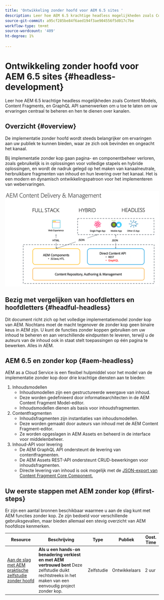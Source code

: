 ```yaml
---
title: 'Ontwikkeling zonder hoofd voor AEM 6.5 sites '
description: Leer hoe AEM 6.5 krachtige headless mogelijkheden zoals Content Models, Content Fragments, en GraphQL API samenwerken om u toe te laten om uw ervaringen centraal te beheren en hen te dienen over kanalen.
source-git-commit: a95cf285be84f6aed194f3ae904556f5d017c7be
workflow-type: tm+mt
source-wordcount: '409'
ht-degree: 1%

---
```



# Ontwikkeling zonder hoofd voor AEM 6.5 sites {#headless-development}

Leer hoe AEM 6.5 krachtige headless mogelijkheden zoals Content Models, Content Fragments, en GraphQL API samenwerken om u toe te laten om uw ervaringen centraal te beheren en hen te dienen over kanalen.

## Overzicht {#overview}

De implementatie zonder hoofd wordt steeds belangrijker om ervaringen aan uw publiek te kunnen bieden, waar ze zich ook bevinden en ongeacht het kanaal.

Bij implementatie zonder kop gaan pagina- en componentbeheer verloren, zoals gebruikelijk is in oplossingen voor volledige stapels en hybride oplossingen, en wordt de nadruk gelegd op het maken van kanaalneutrale, herbruikbare fragmenten van inhoud en hun levering over het kanaal. Het is een modern en dynamisch ontwikkelingspatroon voor het implementeren van webervaringen.

![Implementatiemodellen AEM](assets/aem-implementation-models.png)

## Bezig met vergelijken van hoofdletters en hoofdletters {#headful-headless}

Dit document richt zich op het volledige implementatiemodel zonder kop van AEM. Nochtans moet de macht tegenover de zonder kop geen binaire keus in AEM zijn. U kunt de functies zonder koppen gebruiken om uw inhoud te beheren en aan verschillende eindpunten te leveren, terwijl u de auteurs van de inhoud ook in staat stelt toepassingen op één pagina te bewerken. Alles in AEM.

<!--
>[!TIP]
>
>See the document [Headful and Headless in AEM](/help/implementing/developing/headful-headless.md) for more information.
-->

## AEM 6.5 en zonder kop {#aem-headless}

AEM as a Cloud Service is een flexibel hulpmiddel voor het model van de implementatie zonder kop door drie krachtige diensten aan te bieden:

1. Inhoudsmodellen
   * Inhoudsmodellen zijn een gestructureerde weergave van inhoud.
   * Deze worden gedefinieerd door informatiearchitecten in de AEM Content Fragment Model-editor.
   * Inhoudsmodellen dienen als basis voor inhoudsfragmenten.
1. Contentfragmenten
   * Inhoudsfragmenten zijn instantiaties van inhoudsmodellen.
   * Deze worden gemaakt door auteurs van inhoud met de AEM Content Fragment-editor.
   * Ze worden opgeslagen in AEM Assets en beheerd in de interface voor middelenbeheer.
1. Inhoud-API voor levering
   * De AEM GraphQL API ondersteunt de levering van contentfragmenten.
   * De AEM Assets REST-API ondersteunt CRUD-bewerkingen voor inhoudsfragmenten.
   * Directe levering van inhoud is ook mogelijk met de [JSON-export van Content Fragment Core Component.](https://experienceleague.adobe.com/docs/experience-manager-core-components/using/components/content-fragment-component.html)

## Uw eerste stappen met AEM zonder kop {#first-steps}

Er zijn een aantal bronnen beschikbaar waarmee u aan de slag kunt met AEM functies zonder kop. Ze zijn bedoeld voor verschillende gebruiksgevallen, maar bieden allemaal een stevig overzicht van AEM hoofdloze kenmerken.

| Resource | Beschrijving | Type | Publiek | Oost. Time |
|---|---|---|---|---|
| [Aan de slag met AEM praktische zelfstudie zonder hoofd](https://experienceleague.adobe.com/docs/experience-manager-learn/getting-started-with-aem-headless/graphql/multi-step/overview.html) | **Als u een hands-on benadering verkiest en met AEM vertrouwd bent** Deze zelfstudie duikt rechtstreeks in het maken van een eenvoudig project zonder kop. | Zelfstudie | Ontwikkelaars | 2 uur |

<!--
|Resource|Description|Type|Audience|Est. Time|
|---|---|---|---|---|
|[Headless Developer Journey](/help/journey-headless/developer/overview.md)|**For users new to AEM and headless** technologies, start here for a comprehensive introduction to AEM and its headless features from the theory of headless through going live with your first headless project.|Guide|Developers **new to AEM and headless**|1 hour|
|[Headless Getting Started Guide](/help/implementing/developing/headless/getting-started/introduction.md)|**For experienced AEM users** who need a short summary of the key AEM headless features, check out this quick start overview.|Quick Start|Developers, Administrators **with AEM experience**|20 minutes|
|[Getting Started with AEM Headless hands-on tutorial](https://experienceleague.adobe.com/docs/experience-manager-learn/getting-started-with-aem-headless/graphql/multi-step/overview.html)|**If you prefer a hands-on approach and are familiar with AEM**, this tutorial dives directly into creating a simple headless project.|Tutorial|Developers|2 hours|
-->
